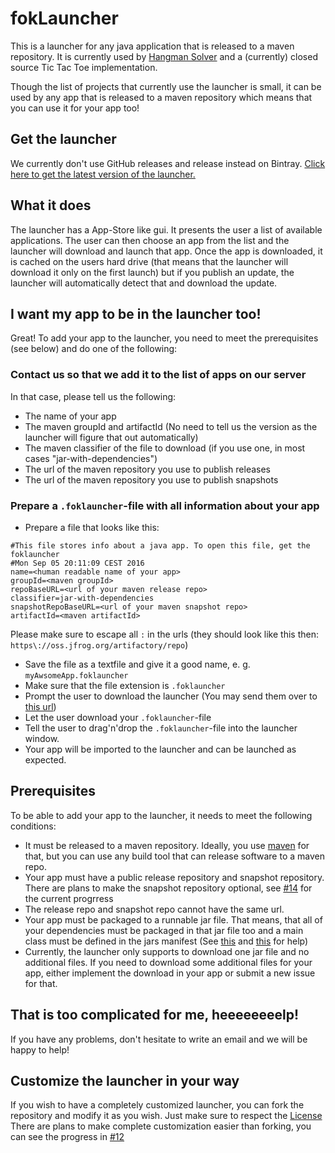# fokLauncher
This is a launcher for any java application that is released to a maven repository. It is currently used by [Hangman Solver](https://github.com/vatbub/hangman-solver) and a (currently) closed source Tic Tac Toe implementation.

Though the list of projects that currently use the launcher is small, it can be used by any app that is released to a maven repository which means that you can use it for your app too!

## Get the launcher
We currently don't use GitHub releases and release instead on Bintray. [Click here to get the latest version of the launcher.](https://bintray.com/vatbub/fokprojectsSnapshots/foklauncher#downloads)

## What it does
The launcher has a App-Store like gui. It presents the user a list of available applications. The user can then choose an app from the list and the launcher will download and launch that app. 
Once the app is downloaded, it is cached on the users hard drive (that means that the launcher will download it only on the first launch) but if you publish an update, the launcher will automatically detect that and download the update.

## I want my app to be in the launcher too!
Great! To add your app to the launcher, you need to meet the prerequisites (see below) and do one of the following:

### Contact us so that we add it to the list of apps on our server
In that case, please tell us the following:
- The name of your app
- The maven groupId and artifactId (No need to tell us the version as the launcher will figure that out automatically)
- The maven classifier of the file to download (if you use one, in most cases "jar-with-dependencies")
- The url of the maven repository you use to publish releases
- The url of the maven repository you use to publish snapshots

### Prepare a `.foklauncher`-file with all information about your app
- Prepare a file that looks like this:

```
#This file stores info about a java app. To open this file, get the foklauncher
#Mon Sep 05 20:11:09 CEST 2016
name=<human readable name of your app>
groupId=<maven groupId>
repoBaseURL=<url of your maven release repo>
classifier=jar-with-dependencies
snapshotRepoBaseURL=<url of your maven snapshot repo>
artifactId=<maven artifactId>
```

Please make sure to escape all `:` in the urls (they should look like this then: `https\://oss.jfrog.org/artifactory/repo`)

- Save the file as a textfile and give it a good name, e. g. `myAwsomeApp.foklauncher`
- Make sure that the file extension is `.foklauncher`
- Prompt the user to download the launcher (You may send them over to [this url](https://bintray.com/vatbub/fokprojectsSnapshots/foklauncher#downloads))
- Let the user download your `.foklauncher`-file
- Tell the user to drag'n'drop the `.foklauncher`-file into the launcher window.
- Your app will be imported to the launcher and can be launched as expected.

## Prerequisites
To be able to add your app to the launcher, it needs to meet the following conditions:
- It must be released to a maven repository. Ideally, you use [maven](/blob/master/LICENSE.txt) for that, but you can use any build tool that can release software to a maven repo.
- Your app must have a public release repository and snapshot repository. There are plans to make the snapshot repository optional, see [#14](/../../issues/14) for the current progrress
- The release repo and snapshot repo cannot have the same url.
- Your app must be packaged to a runnable jar file. That means, that all of your dependencies must be packaged in that jar file too and a main class must be defined in the jars manifest (See [this](http://stackoverflow.com/questions/1729054/including-dependencies-in-a-jar-with-maven) and [this](http://www.avajava.com/tutorials/lessons/how-do-i-specify-a-main-class-in-the-manifest-of-my-generated-jar-file.html) for help)
- Currently, the launcher only supports to download one jar file and no additional files. If you need to download some additional files for your app, either implement the download in your app or submit a new issue for that.

## That is too complicated for me, heeeeeeeelp!
If you have any problems, don't hesitate to write an email and we will be happy to help!

## Customize the launcher in your way
If you wish to have a completely customized launcher, you can fork the repository and modify it as you wish. Just make sure to respect the [License](../blob/master/LICENSE.txt)
There are plans to make complete customization easier than forking, you can see the progress in [#12](/../../issues/12)
